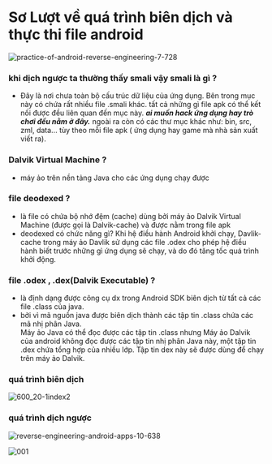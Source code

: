 # Sơ Lượt về quá trình biên dịch và thực thi file android 

![practice-of-android-reverse-engineering-7-728](https://cloud.githubusercontent.com/assets/13708331/24585044/34f168e8-17ab-11e7-9780-12235c205cd5.jpg)

 ### khi dịch ngược ta thường thấy smali vậy smali là gì ?
 * Đây là nơi chưa toàn bộ cấu trúc dữ liệu của ứng dụng. Bên trong mục này có chứa rất nhiều file .smali khác. tất cả những gì file apk có thể kết nối được đều liên quan đến mục này. ***ai muốn hack ứng dụng hay trò chơi đều nằm ở đây.***
ngoài ra còn có các thư mục khác như: bin, src, zml, data... tùy theo mỗi file apk ( ứng dụng hay game mà nhà sản xuất viết ra).


###  Dalvik Virtual Machine  ?
+ máy ảo trên nền tảng Java cho các ứng dụng chạy được

### file deodexed ?
+ là file có chứa bộ nhớ đệm (cache) dùng bởi máy ảo Dalvik Virtual Machine (được gọi là Dalvik-cache) và được nằm trong file apk
+ deodexed có chức năng gì? Khi hệ điều hành Android khởi chạy, Davlik-cache trong máy ảo Davlik sử dụng các file .odex cho phép hệ điều hành biết trước những gì ứng dụng sẽ chạy, và do đó tăng tốc quá trình khởi động.

### file .odex , .dex(Dalvik Executable)  ?  
+ là định dạng được công cụ dx trong Android SDK biên dịch từ tất cả các file .class của java.
+ bởi vì mã nguồn java được biên dịch thành các tập tin .class chứa các mã nhị phân Java. </br>
Máy ảo Java có thể đọc được các tập tin .class nhưng Máy ảo Dalvik của android không đọc được các tập tin nhị phân Java này, một tập tin .dex chứa tổng hợp của nhiều lớp.
Tập tin dex này sẽ được dùng để chạy trên máy ảo Dalvik. 

### quá trình biên dịch 
![600_20-1index2](https://cloud.githubusercontent.com/assets/13708331/24585243/e1ba40c8-17af-11e7-8137-9b4fc1ea2cbd.jpg)

### quá trình dịch ngược 
![reverse-engineering-android-apps-10-638](https://cloud.githubusercontent.com/assets/13708331/24585249/31189e62-17b0-11e7-8e03-c2bd85a8e3fd.jpg)

![001](https://cloud.githubusercontent.com/assets/13708331/24585328/d0a80872-17b1-11e7-94e1-4231c2082f73.png)
